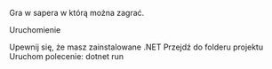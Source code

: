 Gra w sapera w którą można zagrać.

Uruchomienie

Upewnij się, że masz zainstalowane .NET
Przejdź do folderu projektu
Uruchom polecenie: dotnet run
